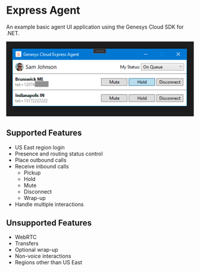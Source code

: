 # Express Agent

An example basic agent UI application using the Genesys Cloud SDK for .NET.

![alt text](https://raw.githubusercontent.com/dremin/ExpressAgent/master/screenshot.jpg "Express Agent")

## Supported Features

- US East region login
- Presence and routing status control
- Place outbound calls
- Receive inbound calls
  - Pickup
  - Hold
  - Mute
  - Disconnect
  - Wrap-up
- Handle multiple interactions

## Unsupported Features

- WebRTC
- Transfers
- Optional wrap-up
- Non-voice interactions
- Regions other than US East